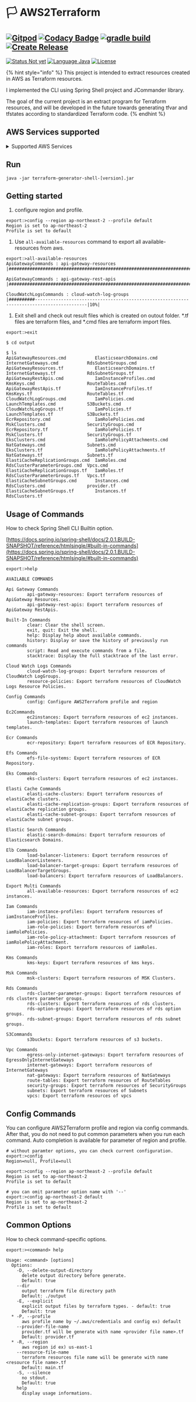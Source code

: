 # 🏳 AWS2Terraform

## [![Gitpod](https://img.shields.io/badge/build-Gitpod-green.svg)](https://gitpod.io/#https://github.com/anthunt/AWS2Terraform) [![Codacy Badge](https://app.codacy.com/project/badge/Grade/f952e93b7a7c4be7b60c625d3ef75cda)](https://www.codacy.com/gh/anthunt/AWS2Terraform/dashboard) [![gradle build](https://github.com/anthunt/AWS2Terraform/actions/workflows/gradle-build.yml/badge.svg)](https://github.com/anthunt/AWS2Terraform/actions/workflows/gradle-build.yml) [![Create Release](https://github.com/anthunt/AWS2Terraform/actions/workflows/create-release-with-changelog.yml/badge.svg)](https://github.com/anthunt/AWS2Terraform/actions/workflows/create-release-with-changelog.yml)

[![Status Not yet](https://img.shields.io/badge/Status-NotYet-yellow.svg)](./) [![Language Java](https://img.shields.io/badge/Language-Java-orange.svg)](./) [![License](https://img.shields.io/badge/License-Apache%202-blue.svg)](LICENSE/)

{% hint style="info" %}
This project is intended to extract resources created in AWS as Terraform resources.

I implemented the CLI using Spring Shell project and JCommander library.

The goal of the current project is an extract program for Terraform resources, and will be developed in the future towards generating tfvar and tfstates according to standardized Terraform code.
{% endhint %}

## AWS Services supported

<details>

<summary>Supported AWS Services</summary>



1. EC2
   * EC2 Instances
   * Launch Templates
2. VPCs
   * egress-only-internet-gateways
   * internet-gateways
   * nat-gateways
   * route-tables
   * security-groups
   * subnets
   * vpcs
3. Api Gateway
   * api-gateway-resources
   * api-gateway-rest-apis
4. Cloud Watch Logs
   * cloud-watch-log-groups
   * resource-policies
5. ECR
   * ecr-repository
6. EFS
   * fs-file-systems
7. EKS
   * eks-clusters
8. ElastiCache
   * elasti-cache-clusters
   * elasti-cache-replication-groups
   * elasti-cache-subnet-groups
9. Elastic Search(OpenSearch)
   * elastic-search-domains
10. ELB
    * load-balancer-listeners
    * load-balancer-target-groups
    * load-balancers
11. IAM
    * iam-instance-profiles
    * iam-policies
    * iam-role-policies
    * iam-role-policy-attachment
    * iam-roles
12. KMS
    * kms-keys
13. MSK
    * msk-clusters
14. RDS
    * rds-cluster-parameter-groups
    * rds-clusters
    * rds-option-groups
    * rds-subnet-groups
15. S3
    * s3buckets
16. It will be added gradually.

</details>

## Run

```shell
java -jar terraform-generator-shell-[version].jar
```

## Getting started

1. configure region and profile.

```shell
export:>config --region ap-northeast-2 --profile default
Region is set to ap-northeast-2
Profile is set to default
```

1. Use `all-available-resources` command to export all available-resources from aws.

```shell
export:>all-available-resources
ApiGatewayCommands : api-gateway-resources
|####################################################################################################|100%|

ApiGatewayCommands : api-gateway-rest-apis
|####################################################################################################|100%|

CloudWatchLogsCommands : cloud-watch-log-groups
|##########------------------------------------------------------------------------------------------|10%|
```

1. Exit shell and check out result files which is created on outout folder. \*.tf files are terraform files, and \*.cmd files are terraform import files.

```shell
export:>exit

$ cd output

$ ls
ApiGatewayResources.cmd           ElasticsearchDomains.cmd      InternetGateways.cmd           RdsSubnetGroups.cmd
ApiGatewayResources.tf            ElasticsearchDomains.tf       InternetGateways.tf            RdsSubnetGroups.tf
ApiGatewayRestApis.cmd            IamInstanceProfiles.cmd       KmsKeys.cmd                    RouteTables.cmd
ApiGatewayRestApis.tf             IamInstanceProfiles.tf        KmsKeys.tf                     RouteTables.tf
CloudWatchLogGroups.cmd           IamPolicies.cmd               LaunchTemplates.cmd            S3Buckets.cmd
CloudWatchLogGroups.tf            IamPolicies.tf                LaunchTemplates.tf             S3Buckets.tf
EcrRepository.cmd                 IamRolePolicies.cmd           MskClusters.cmd                SecurityGroups.cmd
EcrRepository.tf                  IamRolePolicies.tf            MskClusters.tf                 SecurityGroups.tf
EksClusters.cmd                   IamRolePolicyAttachments.cmd  NatGateways.cmd                Subnets.cmd
EksClusters.tf                    IamRolePolicyAttachments.tf   NatGateways.tf                 Subnets.tf
ElastiCacheReplicationGroups.cmd  IamRoles.cmd                  RdsClusterParameterGroups.cmd  Vpcs.cmd
ElastiCacheReplicationGroups.tf   IamRoles.tf                   RdsClusterParameterGroups.tf   Vpcs.tf
ElastiCacheSubnetGroups.cmd       Instances.cmd                 RdsClusters.cmd                provider.tf
ElastiCacheSubnetGroups.tf        Instances.tf                  RdsClusters.tf
```

## Usage of Commands

How to check Spring Shell CLI Builtin option.

[https://docs.spring.io/spring-shell/docs/2.0.1.BUILD-SNAPSHOT/reference/htmlsingle/#built-in-commands](https://docs.spring.io/spring-shell/docs/2.0.1.BUILD-SNAPSHOT/reference/htmlsingle/#built-in-commands)

```shell
export:>help
```

```shell
AVAILABLE COMMANDS

Api Gateway Commands
        api-gateway-resources: Export terraform resources of ApiGateway Resources.
        api-gateway-rest-apis: Export terraform resources of ApiGateway RestApis.

Built-In Commands
        clear: Clear the shell screen.
        exit, quit: Exit the shell.
        help: Display help about available commands.
        history: Display or save the history of previously run commands
        script: Read and execute commands from a file.
        stacktrace: Display the full stacktrace of the last error.

Cloud Watch Logs Commands
        cloud-watch-log-groups: Export terraform resources of CloudWatch LogGroups.
        resource-policies: Export terraform resources of CloudWatch Logs Resource Policies.

Config Commands
        config: Configure AWS2Terraform profile and region

Ec2Commands
        ec2instances: Export terraform resources of ec2 instances.
        launch-templates: Export terraform resources of launch templates.

Ecr Commands
        ecr-repository: Export terraform resources of ECR Repository.

Efs Commands
        efs-file-systems: Export terraform resources of ECR Repository.

Eks Commands
        eks-clusters: Export terraform resources of ec2 instances.

Elasti Cache Commands
        elasti-cache-clusters: Export terraform resources of elastiCache clusters.
        elasti-cache-replication-groups: Export terraform resources of elastiCache replication groups.
        elasti-cache-subnet-groups: Export terraform resources of elastiCache subnet groups.

Elastic Search Commands
        elastic-search-domains: Export terraform resources of Elasticsearch Domains.

Elb Commands
        load-balancer-listeners: Export terraform resources of LoadBalancerListeners.
        load-balancer-target-groups: Export terraform resources of LoadBalancerTargetGroups.
        load-balancers: Export terraform resources of LoadBalancers.

Export Multi Commands
        all-available-resources: Export terraform resources of ec2 instances.

Iam Commands
        iam-instance-profiles: Export terraform resources of iamInstanceProfiles.
        iam-policies: Export terraform resources of iamPolicies.
        iam-role-policies: Export terraform resources of iamRolePolicies.
        iam-role-policy-attachment: Export terraform resources of iamRolePolicyAttachment.
        iam-roles: Export terraform resources of iamRoles.

Kms Commands
        kms-keys: Export terraform resources of kms keys.

Msk Commands
        msk-clusters: Export terraform resources of MSK Clusters.

Rds Commands
        rds-cluster-parameter-groups: Export terraform resources of rds clusters parameter groups.
        rds-clusters: Export terraform resources of rds clusters.
        rds-option-groups: Export terraform resources of rds option groups.
        rds-subnet-groups: Export terraform resources of rds subnet groups.

S3Commands
        s3buckets: Export terraform resources of s3 buckets.

Vpc Commands
        egress-only-internet-gateways: Export terraform resources of EgressOnlyInternetGateways
        internet-gateways: Export terraform resources of InternetGateways
        nat-gateways: Export terraform resources of NatGateways
        route-tables: Export terraform resources of RouteTables
        security-groups: Export terraform resources of SecurityGroups
        subnets: Export terraform resources of Subnets
        vpcs: Export terraform resources of vpcs
```

## Config Commands

You can configure AWS2Terraform profile and region via config commands. After that, you do not need to put common parameters when you run each command. Auto completion is available for parameter of region and profile.

```shell
# without paramter options, you can check current configuration.
export:>config
Region=null, Profile=null

export:>config --region ap-northeast-2 --profile default
Region is set to ap-northeast-2
Profile is set to default

# you can omit parameter option name with '--'
export:>config ap-northeast-2 default
Region is set to ap-northeast-2
Profile is set to default
```

## Common Options

How to check command-specific options.

```shell
export:><command> help
```

```shell
Usage: <command> [options]
  Options:
    -D, --delete-output-directory
      delete output directory before generate.
      Default: true
    --dir
      output terraform file directory path
      Default: ./output
    -E, --explicit
      explicit output files by terraform types. - default: true
      Default: true
  * -P, --profile
      aws profile name by ~/.aws/credentials and config ex) default
    --provider-file-name
      provider.tf will be generate with name <provider file name>.tf
      Default: provider.tf
  * -R, --region
      aws region id ex) us-east-1
    --resource-file-name
      terraform resources file name will be generate with name <resource file name>.tf 
      Default: main.tf
    -S, --silence
      no stdout.
      Default: true
    help
      display usage informations.
```
